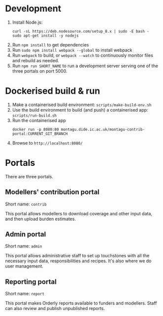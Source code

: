 # Development
1. Install Node.js: 
   ```
   curl -sL https://deb.nodesource.com/setup_8.x | sudo -E bash -
   sudo apt-get install -y nodejs
   ```
1. Run `npm install` to get dependencies
1. Run `sudo npm install webpack --global` to install webpack
2. Run `webpack` to build, or `webpack --watch` to continuously monitor files 
   and rebuild as needed.
3. Run `npm run SHORT_NAME` to run a development server serving one of the three
   portals on port 5000.

# Dockerised build & run
1. Make a containerised build environment: `scripts/make-build-env.sh`
2. Use the build environment to build (and push) a containerised app: `scripts/run-build.sh`
3. Run the containerised app
   ```
   docker run -p 8080:80 montagu.dide.ic.ac.uk/montagu-contrib-portal:CURRENT_GIT_BRANCH
   ```
4. Browse to `http://localhost:8080/`

# Portals
There are three portals.

## Modellers' contribution portal
Short name: `contrib`

This portal allows modellers to download coverage and other input data, 
and then upload burden estimates.

## Admin portal
Short name: `admin`

This portal allows administrative staff to set up touchstones with all the
necessary input data, responsibilities and recipes. It's also where we do user
management.

## Reporting portal
Short name: `report`

This portal makes Orderly reports available to funders and modellers. Staff can
also review and publish unpublished reports.

